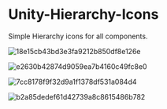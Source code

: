 # Unity-Hierarchy-Icons

Simple Hierarchy icons for all components.

![18e15cb43bd3e3fa9212b850df8e126e](https://github.com/user-attachments/assets/49702275-a5a7-4e1e-9ba3-cb422f58f940)

![e2630b42874d9059ea7b4160c49fc8e0](https://github.com/user-attachments/assets/79aae78e-cb9e-44bf-8f69-f9b801525cc4)

![7cc8178f9f32d9a1f1378df531a084d4](https://github.com/user-attachments/assets/f4206bb7-352c-4026-b9d7-f707bb141b1d)

![b2a85dedef61d42739a8c8615486b782](https://github.com/user-attachments/assets/641a59bf-1132-4684-866c-c8599f55e204)
